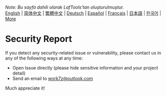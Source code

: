 <i>Note: Bu sayfa dahili olarak LafTools'tan oluşturulmuştur.</i> <br/> [English](/docs/en_US)  |  [简体中文](/docs/zh_CN)  |  [繁體中文](/docs/zh_HK)  |  [Deutsch](/docs/de)  |  [Español](/docs/es)  |  [Français](/docs/fr)  |  [日本語](/docs/ja)  |  [한국어](/docs/ko) | [More](/docs/) <br/>

# Security Report

If you detect any security-related issue or vulnerability, please contact us in any of the following ways at any time:

- Open Issue directly (please hide sensitive information and your project detail)
- Send an email to work7z@outlook.com

Much appreciate it!
